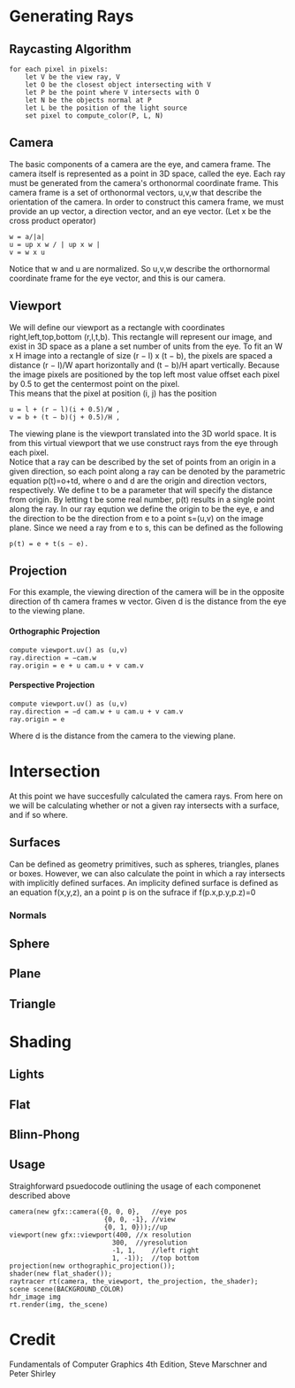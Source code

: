 # Generating Rays

## Raycasting Algorithm

	for each pixel in pixels:
		let V be the view ray, V 
		let O be the closest object intersecting with V
		let P be the point where V intersects with O
		let N be the objects normal at P
		let L be the position of the light source
		set pixel to compute_color(P, L, N)

## Camera

The basic components of a camera are the eye, and camera frame. The camera itself is represented as a point in 3D space, called the eye. Each ray must be generated from the camera's orthonormal coordinate frame. This camera frame is a set of orthonormal vectors, u,v,w that describe the orientation of the camera. In order to construct this camera frame, we must provide an up vector, a direction vector, and an eye vector.
(Let x be the cross product operator)

	w = a/|a| 
	u = up x w / | up x w |  
	v = w x u
	
Notice that w and u are normalized. So u,v,w describe the orthornormal coordinate frame for the eye vector, and this is our camera.   


## Viewport 

We will define our viewport as a rectangle with coordinates right,left,top,bottom (r,l,t,b). This rectangle will represent our image, and exist in 3D space as a plane a set number of units from the eye.
To fit an W x H image into a rectangle of size (r − l) x (t − b), the pixels are
spaced a distance (r − l)/W apart horizontally and (t − b)/H apart vertically.
Because the image pixels are positioned by the top left most value offset each pixel by 0.5 to get the centermost point on the pixel.  
This means that the pixel at position (i, j) has the position 

	u = l + (r − l)(i + 0.5)/W ,
	v = b + (t − b)(j + 0.5)/H ,

The viewing plane is the viewport translated into the 3D world space. It is from this virtual viewport that we use construct rays from the eye through each pixel.  
Notice that a ray can be described by the set of points from an origin in a given direction, so
each point along a ray can be denoted by the parametric equation p(t)=o+td, where o and d are the origin and direction vectors, respectively. We define t to be a parameter that will specify the distance from origin. By letting t be some real number, p(t) results in a single point along the ray. 
In our ray eqution we define the origin to be the eye, e and the direction to be the direction from e to a point s=(u,v) on the image plane. 
Since we need a ray from e to s, this can be defined as the following

	p(t) = e + t(s − e).


## Projection
For this example, the viewing direction of the camera will be in the opposite direction of th camera frames w vector.
Given d is the distance from the eye to the viewing plane. 

#### Orthographic Projection

	compute viewport.uv() as (u,v)
	ray.direction = −cam.w
	ray.origin = e + u cam.u + v cam.v


#### Perspective Projection 

	compute viewport.uv() as (u,v)
	ray.direction = −d cam.w + u cam.u + v cam.v
	ray.origin = e
Where d is the distance from the camera to the viewing plane.

# Intersection
At this point we have succesfully calculated the camera rays. From here on we will be calculating whether or not a given ray intersects with a surface, and if so where.


## Surfaces 
Can be defined as geometry primitives, such as spheres, triangles, planes or boxes. However, we can also calculate the point in which a ray intersects with implicitly defined surfaces. An implicity defined surface is defined as an equation f(x,y,z), an a point p is on the sufrace if f(p.x,p.y,p.z)=0

### Normals

## Sphere 
## Plane
## Triangle


# Shading

## Lights
## Flat
## Blinn-Phong 


## Usage
Straighforward psuedocode outlining the usage of each componenet described above

	camera(new gfx::camera({0, 0, 0},	//eye pos
							{0, 0, -1},	//view
							{0, 1, 0}));//up
	viewport(new gfx::viewport(400,	//x resolution
						      300,	//yresolution
						      -1, 1,	//left right
						      1, -1));  //top bottom
	projection(new orthographic_projection());
	shader(new flat_shader());
	raytracer rt(camera, the_viewport, the_projection, the_shader);
	scene scene(BACKGROUND_COLOR)
	hdr_image img
	rt.render(img, the_scene)


# Credit 
Fundamentals of Computer Graphics 4th Edition, Steve Marschner and Peter Shirley
